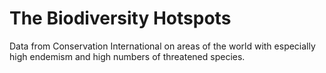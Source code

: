 # The Biodiversity Hotspots

Data from Conservation International on areas of the world with especially high endemism and high numbers of threatened species.

